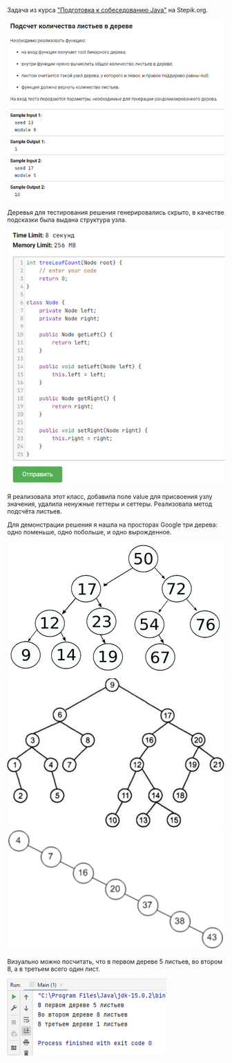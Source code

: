 Задача из курса ["Подготовка к собеседованию Java"](https://stepik.org/course/56704") на Stepik.org.

![img.png](img.png)

Деревья для тестирования решения генерировались скрыто, в качестве подсказки была выдана структура узла.

![img_1.png](img_1.png)

Я реализовала этот класс, добавила поле value для присвоения узлу значения, удалила ненужные геттеры и сеттеры.
Реализовала метод подсчёта листьев.

Для демонстрации решения я нашла на просторах Google три дерева: одно поменьше, одно побольше, и одно вырожденное.

![tree_1.png](tree_1.png)
![tree_2.png](tree_2.png)
![tree_3.png](tree_3.png)

Визуально можно посчитать, что в первом дереве 5 листьев, во втором 8, а в третьем всего один лист.

![img_2.png](img_2.png)